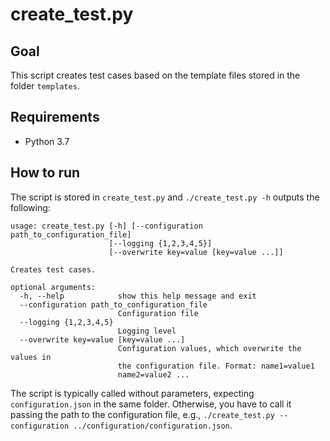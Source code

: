 # create_test.py

## Goal

This script creates test cases based on the template files stored in the folder `templates`.

## Requirements

- Python 3.7

## How to run

The script is stored in `create_test.py` and `./create_test.py -h` outputs the following:

```
usage: create_test.py [-h] [--configuration path_to_configuration_file]
                      [--logging {1,2,3,4,5}]
                      [--overwrite key=value [key=value ...]]

Creates test cases.

optional arguments:
  -h, --help            show this help message and exit
  --configuration path_to_configuration_file
                        Configuration file
  --logging {1,2,3,4,5}
                        Logging level
  --overwrite key=value [key=value ...]
                        Configuration values, which overwrite the values in
                        the configuration file. Format: name1=value1
                        name2=value2 ...
```

The script is typically called without parameters, expecting `configuration.json` in the same folder. Otherwise, you have to call it passing the path to the configuration file, e.g., `./create_test.py --configuration ../configuration/configuration.json`.

